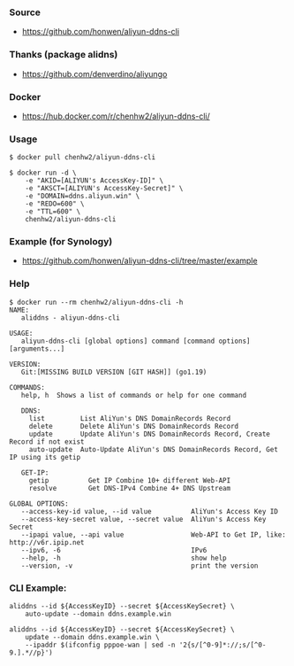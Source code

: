 ### Source

- https://github.com/honwen/aliyun-ddns-cli

### Thanks (package alidns)

- https://github.com/denverdino/aliyungo

### Docker

- https://hub.docker.com/r/chenhw2/aliyun-ddns-cli/

### Usage

```shell
$ docker pull chenhw2/aliyun-ddns-cli

$ docker run -d \
    -e "AKID=[ALIYUN's AccessKey-ID]" \
    -e "AKSCT=[ALIYUN's AccessKey-Secret]" \
    -e "DOMAIN=ddns.aliyun.win" \
    -e "REDO=600" \
    -e "TTL=600" \
    chenhw2/aliyun-ddns-cli
```

### Example (for Synology)

- https://github.com/honwen/aliyun-ddns-cli/tree/master/example

### Help

```shell
$ docker run --rm chenhw2/aliyun-ddns-cli -h
NAME:
   aliddns - aliyun-ddns-cli

USAGE:
   aliyun-ddns-cli [global options] command [command options] [arguments...]

VERSION:
   Git:[MISSING BUILD VERSION [GIT HASH]] (go1.19)

COMMANDS:
   help, h  Shows a list of commands or help for one command

   DDNS:
     list         List AliYun's DNS DomainRecords Record
     delete       Delete AliYun's DNS DomainRecords Record
     update       Update AliYun's DNS DomainRecords Record, Create Record if not exist
     auto-update  Auto-Update AliYun's DNS DomainRecords Record, Get IP using its getip

   GET-IP:
     getip          Get IP Combine 10+ different Web-API
     resolve        Get DNS-IPv4 Combine 4+ DNS Upstream

GLOBAL OPTIONS:
   --access-key-id value, --id value          AliYun's Access Key ID
   --access-key-secret value, --secret value  AliYun's Access Key Secret
   --ipapi value, --api value                 Web-API to Get IP, like: http://v6r.ipip.net
   --ipv6, -6                                 IPv6
   --help, -h                                 show help
   --version, -v                              print the version
```

### CLI Example:

```shell
aliddns --id ${AccessKeyID} --secret ${AccessKeySecret} \
    auto-update --domain ddns.example.win

aliddns --id ${AccessKeyID} --secret ${AccessKeySecret} \
    update --domain ddns.example.win \
    --ipaddr $(ifconfig pppoe-wan | sed -n '2{s/[^0-9]*://;s/[^0-9.].*//p}')
```
